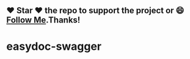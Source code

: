 ## :heart: Star :heart: the repo to support the project or :smile:[Follow Me](https://github.com/harsh6768).Thanks!

# easydoc-swagger
